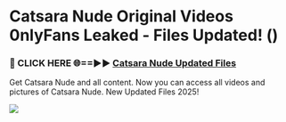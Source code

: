 # Catsara Nude Original Videos 0nlyFans Leaked - Files Updated! ()

<h3>🔴 CLICK HERE 🌐==►► <a href="https://tinyurl.com/leaks-videos" rel="nofollow">Catsara Nude Updated Files</a></h3>

Get Catsara Nude and all content. Now you can access all videos and pictures of Catsara Nude. New Updated Files 2025!

[![](https://i.imgur.com/KQgVmj3.gif)](https://tinyurl.com/leaks-videos)